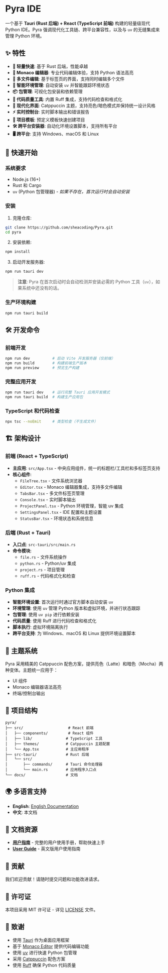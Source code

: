 # Pyra IDE

一个基于 **Tauri (Rust 后端) + React (TypeScript 前端)** 构建的轻量级现代 Python IDE。Pyra 强调现代化工具链、跨平台兼容性，以及与 `uv` 的无缝集成来管理 Python 环境。

## ✨ 特性

- **🚀 轻量快速**: 基于 Rust 后端，性能卓越
- **🎨 Monaco 编辑器**: 专业代码编辑体验，支持 Python 语法高亮
- **📑 多文件编辑**: 基于标签页的界面，支持同时编辑多个文件
- **🐍 智能环境管理**: 自动安装 `uv` 并智能跟踪环境状态
- **📦 包管理**: 可视化包安装和依赖管理
- **🔧 代码质量工具**: 内置 Ruff 集成，支持代码检查和格式化
- **🌈 现代化界面**: Catppuccin 主题，支持亮色/暗色模式并保持统一设计风格
- **⚡ 实时控制台**: 实时脚本输出和错误报告
- **🔄 项目模板**: 预定义模板快速创建项目
- **🛠️ 跨平台安装器**: 自动化环境设置脚本，支持所有平台
- **🖥️ 跨平台**: 支持 Windows、macOS 和 Linux

## 🚀 快速开始

### 系统要求

- Node.js (16+)
- Rust 和 Cargo
- `uv` (Python 包管理器) - *如果不存在，首次运行时会自动安装*

### 安装

1. 克隆仓库:
```bash
git clone https://github.com/sheacoding/Pyra.git
cd pyra
```

2. 安装依赖:
```bash
npm install
```

3. 启动开发服务器:
```bash
npm run tauri dev
```

> **注意**: Pyra 在首次启动时会自动检测并安装必需的 Python 工具（`uv`），如果系统中还没有的话。

### 生产环境构建

```bash
npm run tauri build
```

## 🛠️ 开发命令

### 前端开发
```bash
npm run dev          # 启动 Vite 开发服务器（仅前端）
npm run build        # 构建前端生产版本
npm run preview      # 预览生产构建
```

### 完整应用开发
```bash
npm run tauri dev    # 运行完整 Tauri 应用开发模式
npm run tauri build  # 构建生产应用包
```

### TypeScript 和代码检查
```bash
npx tsc --noEmit     # 类型检查（不生成文件）
```

## 🏗️ 架构设计

### 前端 (React + TypeScript)
- **主应用**: `src/App.tsx` - 中央应用组件，统一的标题栏/工具栏和多标签页支持
- **核心组件**:
  - `FileTree.tsx` - 文件系统浏览器
  - `Editor.tsx` - Monaco 编辑器集成，支持多文件编辑
  - `TabsBar.tsx` - 多文件标签页管理
  - `Console.tsx` - 实时脚本输出
  - `ProjectPanel.tsx` - Python 环境管理，智能 uv 集成
  - `SettingsPanel.tsx` - IDE 配置和主题设置
  - `StatusBar.tsx` - 环境状态和系统信息

### 后端 (Rust + Tauri)
- **入口点**: `src-tauri/src/main.rs`
- **命令模块**:
  - `file.rs` - 文件系统操作
  - `python.rs` - Python/uv 集成
  - `project.rs` - 项目管理
  - `ruff.rs` - 代码格式化和检查

### Python 集成
- **智能环境设置**: 首次运行时通过官方脚本自动安装 `uv`
- **环境管理**: 使用 `uv` 管理 Python 版本和虚拟环境，并进行状态跟踪
- **包管理**: 使用 `uv pip` 进行依赖安装
- **代码质量**: 使用 Ruff 进行代码检查和格式化
- **脚本执行**: 虚拟环境隔离执行
- **跨平台支持**: 为 Windows、macOS 和 Linux 提供环境设置脚本

## 🎨 主题系统

Pyra 采用精美的 Catppuccin 配色方案，提供亮色（Latte）和暗色（Mocha）两种变体。主题统一应用于：

- UI 组件
- Monaco 编辑器语法高亮
- 终端/控制台输出

## 📁 项目结构

```
pyra/
├── src/                    # React 前端
│   ├── components/         # React 组件
│   ├── lib/               # TypeScript 工具
│   ├── themes/            # Catppuccin 主题配置
│   └── App.tsx            # 主应用程序
├── src-tauri/             # Rust 后端
│   └── src/
│       ├── commands/      # Tauri 命令处理器
│       └── main.rs        # 应用程序入口点
└── docs/                  # 文档
```

## 🌍 多语言支持

- **English**: [English Documentation](../README.md)
- **中文**: 本文档

## 📖 文档资源

- **[用户指南](./USER_GUIDE.md)** - 完整的用户使用手册，帮助快速上手
- **[User Guide](./USER_GUIDE_EN.md)** - 英文版用户使用指南

## 🤝 贡献

我们欢迎贡献！请随时提交问题和功能改进请求。

## 📄 许可证

本项目采用 MIT 许可证 - 详见 [LICENSE](../LICENSE) 文件。

## 🙏 致谢

- 使用 [Tauri](https://tauri.app/) 作为桌面应用框架
- 基于 [Monaco Editor](https://microsoft.github.io/monaco-editor/) 提供代码编辑功能
- 使用 [uv](https://github.com/astral-sh/uv) 进行快速 Python 包管理
- 采用 [Catppuccin](https://catppuccin.com/) 配色方案
- 使用 [Ruff](https://github.com/astral-sh/ruff) 确保 Python 代码质量